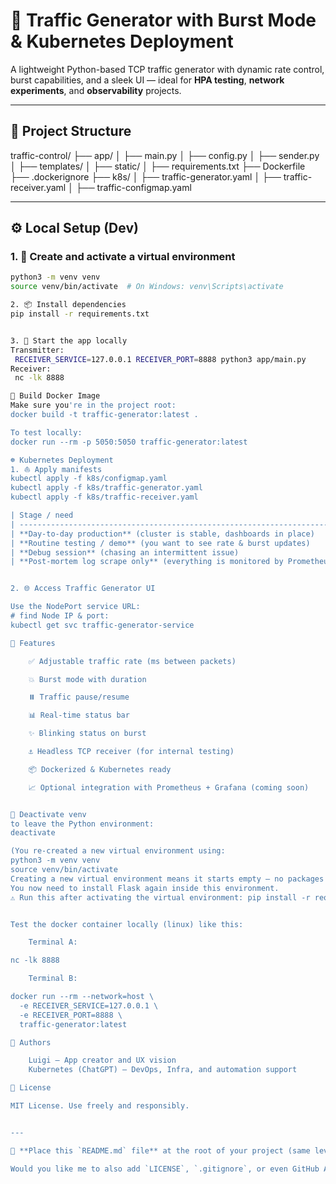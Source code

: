 # 🚦 Traffic Generator with Burst Mode & Kubernetes Deployment

A lightweight Python-based TCP traffic generator with dynamic rate control, burst capabilities, and a sleek UI — ideal for **HPA testing**, **network experiments**, and **observability** projects.

---

## 📁 Project Structure
traffic-control/
├── app/
│   ├── main.py
│   ├── config.py
│   ├── sender.py
│   ├── templates/
│   ├── static/
│   ├── requirements.txt
├── Dockerfile
├── .dockerignore
├── k8s/
│   ├── traffic-generator.yaml
│   ├── traffic-receiver.yaml
│   ├── traffic-configmap.yaml

---

## ⚙️ Local Setup (Dev)

### 1. 🐍 Create and activate a virtual environment

```bash
python3 -m venv venv
source venv/bin/activate  # On Windows: venv\Scripts\activate

2. 📦 Install dependencies
pip install -r requirements.txt


3. 🚀 Start the app locally
Transmitter:
 RECEIVER_SERVICE=127.0.0.1 RECEIVER_PORT=8888 python3 app/main.py
Receiver:
 nc -lk 8888

🐳 Build Docker Image
Make sure you're in the project root:
docker build -t traffic-generator:latest .

To test locally:
docker run --rm -p 5050:5050 traffic-generator:latest

☸️ Kubernetes Deployment
1. ⛵ Apply manifests
kubectl apply -f k8s/configmap.yaml
kubectl apply -f k8s/traffic-generator.yaml
kubectl apply -f k8s/traffic-receiver.yaml

| Stage / need                                                            | Suggested level | Why                                                                                                                                                       |
| ----------------------------------------------------------------------- | --------------- | --------------------------------------------------------------------------------------------------------------------------------------------------------- |
| **Day-to-day production** (cluster is stable, dashboards in place)      | `WARNING`       | • Keeps the console almost silent.<br>• Still prints DNS failures, TCP connect errors, or burst overrides—early signs that something is wrong.            |
| **Routine testing / demo** (you want to see rate & burst updates)       | `INFO`          | • Adds one-line confirmations when you click “Apply Rate”, start/stop a burst, or when pods join/leave.<br>• Still low-noise; packet loops aren’t logged. |
| **Debug session** (chasing an intermittent issue)                       | `DEBUG`         | • Full detail: config snapshots, per-thread actions, etc. Turn it on temporarily, then revert.                                                            |
| **Post-mortem log scrape only** (everything is monitored by Prometheus) | `ERROR`         | • Logs *only* fatal exceptions. Smallest footprint but you lose early warnings.                                                                           |


2. 🌐 Access Traffic Generator UI

Use the NodePort service URL:
# find Node IP & port:
kubectl get svc traffic-generator-service

🧪 Features

    ✅ Adjustable traffic rate (ms between packets)

    💥 Burst mode with duration

    ⏸️ Traffic pause/resume

    📊 Real-time status bar

    ✨ Blinking status on burst

    ⚓ Headless TCP receiver (for internal testing)

    📦 Dockerized & Kubernetes ready

    📈 Optional integration with Prometheus + Grafana (coming soon)


🧼 Deactivate venv
to leave the Python environment:
deactivate

(You re-created a new virtual environment using: 
python3 -m venv venv
source venv/bin/activate
Creating a new virtual environment means it starts empty — no packages are installed inside it. 
You now need to install Flask again inside this environment.
⚠️ Run this after activating the virtual environment: pip install -r requirements.txt)


Test the docker container locally (linux) like this:

    Terminal A:

nc -lk 8888

    Terminal B:

docker run --rm --network=host \
  -e RECEIVER_SERVICE=127.0.0.1 \
  -e RECEIVER_PORT=8888 \
  traffic-generator:latest

👥 Authors

    Luigi — App creator and UX vision
    Kubernetes (ChatGPT) — DevOps, Infra, and automation support

📜 License

MIT License. Use freely and responsibly.


---

📌 **Place this `README.md` file** at the root of your project (same level as `Dockerfile`).

Would you like me to also add `LICENSE`, `.gitignore`, or even GitHub Actions workflows later on?
